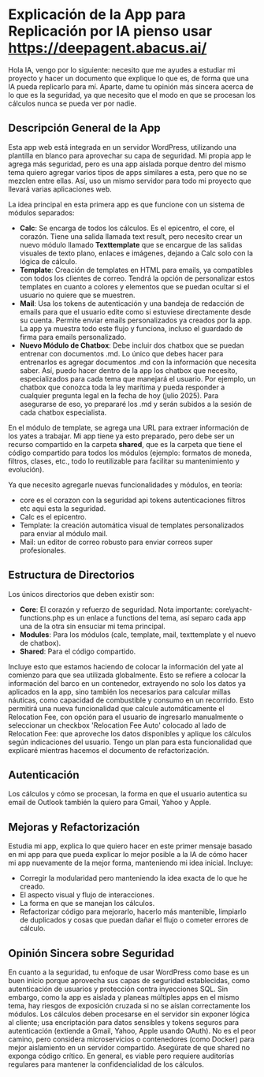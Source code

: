 # Explicación de la App para Replicación por IA pienso usar https://deepagent.abacus.ai/ 

Hola IA, vengo por lo siguiente: necesito que me ayudes a estudiar mi proyecto y hacer un documento que explique lo que es, de forma que una IA pueda replicarlo para mí. Aparte, dame tu opinión más sincera acerca de lo que es la seguridad, ya que necesito que el modo en que se procesan los cálculos nunca se pueda ver por nadie.

## Descripción General de la App
Esta app web está integrada en un servidor WordPress, utilizando una plantilla en blanco para aprovechar su capa de seguridad. Mi propia app le agrega más seguridad, pero es una app aislada porque dentro del mismo tema quiero agregar varios tipos de apps similares a esta, pero que no se mezclen entre ellas. Así, uso un mismo servidor para todo mi proyecto que llevará varias aplicaciones web.

La idea principal en esta primera app es que funcione con un sistema de módulos separados:
- **Calc**: Se encarga de todos los cálculos. Es el epicentro, el core, el corazón. Tiene una salida llamada text result, pero necesito crear un nuevo módulo llamado **Texttemplate** que se encargue de las salidas visuales de texto plano, enlaces e imágenes, dejando a Calc solo con la lógica de cálculo.
- **Template**: Creación de templates en HTML para emails, ya compatibles con todos los clientes de correo. Tendrá la opción de personalizar estos templates en cuanto a colores y elementos que se puedan ocultar si el usuario no quiere que se muestren.
- **Mail**: Usa los tokens de autenticación y una bandeja de redacción de emails para que el usuario edite como si estuviese directamente desde su cuenta. Permite enviar emails personalizados ya creados por la app. La app ya muestra todo este flujo y funciona, incluso el guardado de firma para emails personalizado.
- **Nuevo Módulo de Chatbox**: Debe incluir dos chatbox que se puedan entrenar con documentos .md. Lo único que debes hacer para entrenarlos es agregar documentos .md con la información que necesita saber. Así, puedo hacer dentro de la app los chatbox que necesito, especializados para cada tema que manejará el usuario. Por ejemplo, un chatbox que conozca toda la ley marítima y pueda responder a cualquier pregunta legal en la fecha de hoy (julio 2025). Para asegurarse de eso, yo prepararé los .md y serán subidos a la sesión de cada chatbox especialista.

En el módulo de template, se agrega una URL para extraer información de los yates a trabajar. Mi app tiene ya esto preparado, pero debe ser un recurso compartido en la carpeta **shared**, que es la carpeta que tiene el código compartido para todos los módulos (ejemplo: formatos de moneda, filtros, clases, etc., todo lo reutilizable para facilitar su mantenimiento y evolución).

Ya que necesito agregarle nuevas funcionalidades y módulos, en teoría:
- core es el corazon con la seguridad api tokens autenticaciones filtros etc aqui esta la seguridad.
- Calc es el epicentro.
- Template: la creación automática visual de templates personalizados para enviar al módulo mail.
- Mail: un editor de correo robusto para enviar correos super profesionales.

## Estructura de Directorios
Los únicos directorios que deben existir son:
- **Core**: El corazón y refuerzo de seguridad. Nota importante: core\yacht-functions.php es un enlace a functions del tema, así separo cada app una de la otra sin ensuciar mi tema principal.
- **Modules**: Para los módulos (calc, template, mail, texttemplate y el nuevo de chatbox).
- **Shared**: Para el código compartido.

Incluye esto que estamos haciendo de colocar la información del yate al comienzo para que sea utilizada globalmente. Esto se refiere a colocar la información del barco en un contenedor, extrayendo no solo los datos ya aplicados en la app, sino también los necesarios para calcular millas náuticas, como capacidad de combustible y consumo en un recorrido. Esto permitirá una nueva funcionalidad que calcule automáticamente el Relocation Fee, con opción para el usuario de ingresarlo manualmente o seleccionar un checkbox 'Relocation Fee Auto' colocado al lado de Relocation Fee: que aproveche los datos disponibles y aplique los cálculos según indicaciones del usuario. Tengo un plan para esta funcionalidad que explicaré mientras hacemos el documento de refactorización.

## Autenticación
Los cálculos y cómo se procesan, la forma en que el usuario autentica su email de Outlook también la quiero para Gmail, Yahoo y Apple.

## Mejoras y Refactorización
Estudia mi app, explica lo que quiero hacer en este primer mensaje basado en mi app para que pueda explicar lo mejor posible a la IA de cómo hacer mi app nuevamente de la mejor forma, manteniendo mi idea inicial. Incluye:
- Corregir la modularidad pero manteniendo la idea exacta de lo que he creado.
- El aspecto visual y flujo de interacciones.
- La forma en que se manejan los cálculos.
- Refactorizar código para mejorarlo, hacerlo más mantenible, limpiarlo de duplicados y cosas que puedan dañar el flujo o cometer errores de cálculo.

## Opinión Sincera sobre Seguridad
En cuanto a la seguridad, tu enfoque de usar WordPress como base es un buen inicio porque aprovecha sus capas de seguridad establecidas, como autenticación de usuarios y protección contra inyecciones SQL. Sin embargo, como la app es aislada y planeas múltiples apps en el mismo tema, hay riesgos de exposición cruzada si no se aíslan correctamente los módulos. Los cálculos deben procesarse en el servidor sin exponer lógica al cliente; usa encriptación para datos sensibles y tokens seguros para autenticación (extiende a Gmail, Yahoo, Apple usando OAuth). No es el peor camino, pero considera microservicios o contenedores (como Docker) para mejor aislamiento en un servidor compartido. Asegúrate de que shared no exponga código crítico. En general, es viable pero requiere auditorías regulares para mantener la confidencialidad de los cálculos.